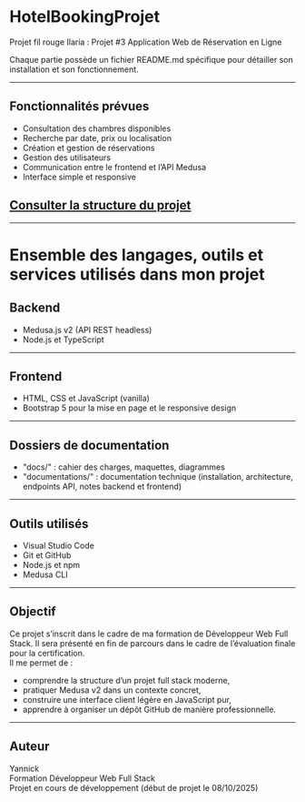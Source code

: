 # HotelBookingProjet
Projet fil rouge Ilaria : Projet #3  Application Web de Réservation en Ligne

Chaque partie possède un fichier README.md spécifique pour détailler son installation et son fonctionnement.

---

## Fonctionnalités prévues

- Consultation des chambres disponibles  
- Recherche par date, prix ou localisation  
- Création et gestion de réservations  
- Gestion des utilisateurs  
- Communication entre le frontend et l’API Medusa  
- Interface simple et responsive


## [Consulter la structure du projet](documentations/architecture.md?plain=1)



---

# Ensemble des langages, outils et services utilisés dans mon projet


## Backend
- Medusa.js v2 (API REST headless)
- Node.js et TypeScript

---

## Frontend
- HTML, CSS et JavaScript (vanilla)
- Bootstrap 5 pour la mise en page et le responsive design

---

## Dossiers de documentation

- "docs/" : cahier des charges, maquettes, diagrammes  
- "documentations/" : documentation technique (installation, architecture, endpoints API, notes backend et frontend)

---

## Outils utilisés

- Visual Studio Code  
- Git et GitHub  
- Node.js et npm  
- Medusa CLI  

---

## Objectif

Ce projet s’inscrit dans le cadre de ma formation de Développeur Web Full Stack.
Il sera présenté en fin de parcours dans le cadre de l’évaluation finale pour la certification.  
Il me permet de :
- comprendre la structure d’un projet full stack moderne,  
- pratiquer Medusa v2 dans un contexte concret,  
- construire une interface client légère en JavaScript pur,  
- apprendre à organiser un dépôt GitHub de manière professionnelle.

---

## Auteur

Yannick  
Formation Développeur Web Full Stack  
Projet en cours de développement (début de projet le 08/10/2025)


